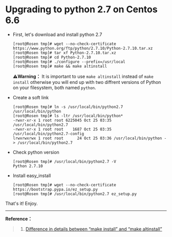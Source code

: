 # Upgrading to python 2.7 on Centos 6.6

- First, let's download and install python 2.7

	```
	[root@Rosen tmp]# wget --no-check-certificate https://www.python.org/ftp/python/2.7.10/Python-2.7.10.tar.xz
	[root@Rosen tmp]# tar xf Python-2.7.10.tar.xz
	[root@Rosen tmp]# cd Python-2.7.10
	[root@Rosen tmp]# ./configure --prefix=/usr/local
	[root@Rosen tmp]# make && make altinstall
	```
	**⚠️Warning：** It is important to use `make altinstall` instead of `make install` otherwise you will end up with two diffrent versions of Python on your filesystem, both named `python`.


- Create a soft link

	```
	[root@Rosen tmp]# ln -s /usr/local/bin/python2.7 /usr/local/bin/python
	[root@Rosen tmp]# ls -ltr /usr/local/bin/python*
	-rwxr-xr-x 1 root root 6225045 Oct 25 03:35 /usr/local/bin/python2.7
	-rwxr-xr-x 1 root root    1687 Oct 25 03:35 /usr/local/bin/python2.7-config
	lrwxrwxrwx 1 root root      24 Oct 25 03:36 /usr/local/bin/python -> /usr/local/bin/python2.7
	```
- Check python version

	```
	[root@Rosen tmp]# /usr/local/bin/python2.7 -V
	Python 2.7.10
	```

- Install easy_install

	```
	[root@Rosen tmp]# wget --no-check-certificate https://bootstrap.pypa.io/ez_setup.py
	[root@Rosen tmp]# /usr/local/bin/python2.7 ez_setup.py
	```
		
That's it! Enjoy.

---

**Reference：**
>1. [Difference in details between “make install” and “make altinstall”](https://stackoverflow.com/questions/16018463/difference-in-details-between-make-install-and-make-altinstall?answertab=votes#tab-top)

